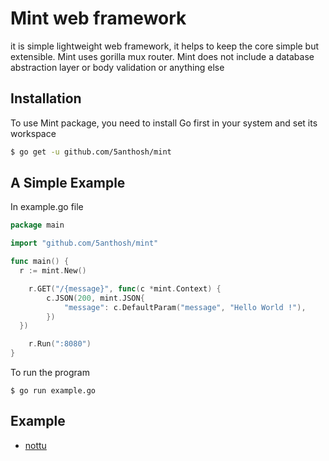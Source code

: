 # Mint web framework

it is simple lightweight web framework, it helps to keep the core simple but extensible. Mint uses gorilla mux router.
Mint does not include a database abstraction layer or body validation or anything else

## Installation

To use Mint package, you need to install Go first in your system and set its workspace

```sh
$ go get -u github.com/5anthosh/mint
```

## A Simple Example

In example.go file

```go
package main

import "github.com/5anthosh/mint"

func main() {
  r := mint.New()

	r.GET("/{message}", func(c *mint.Context) {
		c.JSON(200, mint.JSON{
			"message": c.DefaultParam("message", "Hello World !"),
		})
  })

	r.Run(":8080")
}

```

To run the program

```
$ go run example.go
```

## Example

- [nottu](https://github.com/5anthosh/nottu)
